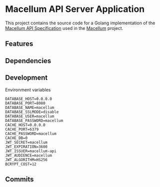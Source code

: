 # Macellum API Server Application

This project contains the source code for a Golang implementation of the
[Macellum API
Specification](https://github.com/alexandrelamberty/macellum-api-spec) used in
the [Macellum](https://github.com/alexandrelamberty/macellum) project.

## Features

## Dependencies

## Development

Environment variables

```properties
DATABASE_HOST=0.0.0.0
DATABASE_PORT=8080
DATABASE_NAME=macellum
DATABASE_SSLMODE=disable
DATABASE_USER=macellum
DATABASE_PASSWORD=macellum
CACHE_HOST=0.0.0.0
CACHE_PORT=6379
CACHE_PASSWORD=macellum
CACHE_DB=0
JWT_SECRET=macellum
JWT_EXPIRATION=3600
JWT_ISSUER=macellum-api
JWT_AUDIENCE=macellum
JWT_ALGORITHM=HS256
BCRYPT_COST=12
```

## Commits
